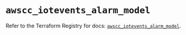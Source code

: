 # `awscc_iotevents_alarm_model`

Refer to the Terraform Registry for docs: [`awscc_iotevents_alarm_model`](https://registry.terraform.io/providers/hashicorp/awscc/0.70.0/docs/resources/iotevents_alarm_model).

